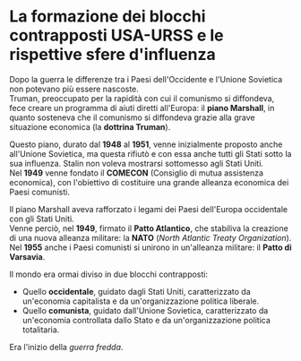 # La formazione dei blocchi contrapposti USA-URSS e le rispettive sfere d'influenza

Dopo la guerra le differenze tra i Paesi dell'Occidente e l'Unione Sovietica non
potevano più essere nascoste.\
Truman, preoccupato per la rapidità con cui il comunismo si diffondeva, fece
creare un programma di aiuti diretti all'Europa: il **piano Marshall**, in
quanto sosteneva che il comunismo si diffondeva grazie alla grave situazione
economica (la **dottrina Truman**).

Questo piano, durato dal **1948** al **1951**, venne inizialmente proposto anche
all'Unione Sovietica, ma questa rifiutò e con essa anche tutti gli Stati sotto
la sua influenza. Stalin non voleva mostrarsi sottomesso agli Stati Uniti.\
Nel **1949** venne fondato il **COMECON** (Consiglio di mutua assistenza
economica), con l'obiettivo di costituire una grande alleanza economica dei
Paesi comunisti.

Il piano Marshall aveva rafforzato i legami dei Paesi dell'Europa occidentale
con gli Stati Uniti.\
Venne perciò, nel **1949**, firmato il **Patto Atlantico**, che stabiliva la
creazione di una nuova alleanza militare: la **NATO** (*North Atlantic Treaty
Organization*).\
Nel **1955** anche i Paesi comunisti si unirono in un'alleanza militare: il
**Patto di Varsavia**.

Il mondo era ormai diviso in due blocchi contrapposti:
- Quello **occidentale**, guidato dagli Stati Uniti, caratterizzato da
  un'economia capitalista e da un'organizzazione politica liberale.
- Quello **comunista**, guidato dall'Unione Sovietica, caratterizzato da
  un'economia controllata dallo Stato e da un'organizzazione politica
  totalitaria.

Era l'inizio della *guerra fredda*.
